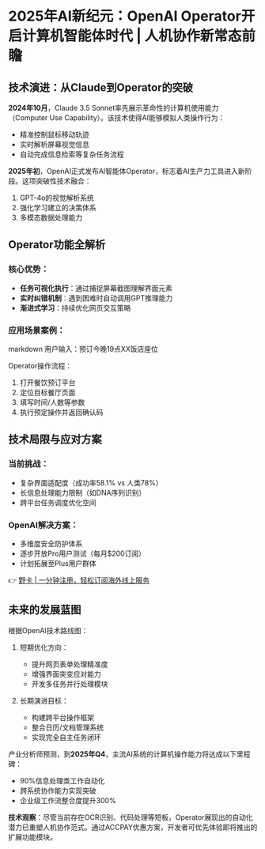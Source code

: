 # 2025年AI新纪元：OpenAI Operator开启计算机智能体时代 | 人机协作新常态前瞻

## 技术演进：从Claude到Operator的突破
**2024年10月**，Claude 3.5 Sonnet率先展示革命性的计算机使用能力（Computer Use Capability）。该技术使得AI能够模拟人类操作行为：
- 精准控制鼠标移动轨迹
- 实时解析屏幕视觉信息
- 自动完成信息检索等复杂任务流程

**2025年初**，OpenAI正式发布AI智能体Operator，标志着AI生产力工具进入新阶段。这项突破性技术融合：
1. GPT-4o的视觉解析系统
2. 强化学习建立的决策体系
3. 多模态数据处理能力

## Operator功能全解析


### 核心优势：
- **任务可视化执行**：通过捕捉屏幕截图理解界面元素
- **实时纠错机制**：遇到困难时自动调用GPT推理能力
- **渐进式学习**：持续优化网页交互策略

### 应用场景案例：
markdown
用户输入：预订今晚19点XX饭店座位

Operator操作流程：
1. 打开餐饮预订平台
2. 定位目标餐厅页面
3. 填写时间/人数等参数
4. 执行预定操作并返回确认码


## 技术局限与应对方案
### 当前挑战：
- 复杂界面适配度（成功率58.1% vs 人类78%）
- 长信息处理能力限制（如DNA序列识别）
- 跨平台任务调度优化空间

### OpenAI解决方案：
- 多维度安全防护体系
- 逐步开放Pro用户测试（每月$200订阅）
- 计划拓展至Plus用户群体

👉 [野卡 | 一分钟注册，轻松订阅海外线上服务](https://bbtdd.com/yeka)

## 未来的发展蓝图
根据OpenAI技术路线图：
1. 短期优化方向：
   - 提升网页表单处理精准度
   - 增强界面突变应对能力
   - 开发多任务并行处理模块

2. 长期演进目标：
   - 构建跨平台操作框架
   - 整合日历/文档管理系统
   - 实现完全自主任务闭环

产业分析师预测，到**2025年Q4**，主流AI系统的计算机操作能力将达成以下里程碑：
- 90%信息处理类工作自动化
- 跨系统协作能力实现突破
- 企业级工作流整合度提升300%



**技术观察**：尽管当前存在OCR识别、代码处理等短板，Operator展现出的自动化潜力已重塑人机协作范式。通过ACCPAY优惠方案，开发者可优先体验即将推出的扩展功能模块。